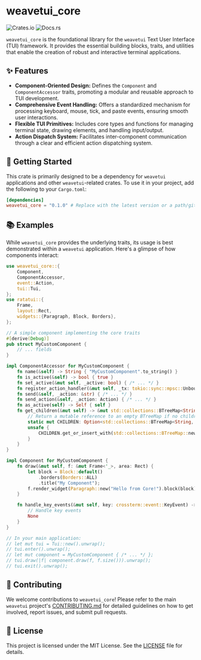 # weavetui_core

![Crates.io](https://img.shields.io/crates/v/weavetui_core) ![Docs.rs](https://docs.rs/weavetui_core/badge.svg)

`weavetui_core` is the foundational library for the `weavetui` Text User Interface (TUI) framework. It provides the essential building blocks, traits, and utilities that enable the creation of robust and interactive terminal applications.

## ✨ Features

*   **Component-Oriented Design:** Defines the `Component` and `ComponentAccessor` traits, promoting a modular and reusable approach to TUI development.
*   **Comprehensive Event Handling:** Offers a standardized mechanism for processing keyboard, mouse, tick, and paste events, ensuring smooth user interactions.
*   **Flexible TUI Primitives:** Includes core types and functions for managing terminal state, drawing elements, and handling input/output.
*   **Action Dispatch System:** Facilitates inter-component communication through a clear and efficient action dispatching system.

## 🚀 Getting Started

This crate is primarily designed to be a dependency for `weavetui` applications and other `weavetui`-related crates. To use it in your project, add the following to your `Cargo.toml`:

```toml
[dependencies]
weavetui_core = "0.1.0" # Replace with the latest version or a path/git dependency for development
```

## 📚 Examples

While `weavetui_core` provides the underlying traits, its usage is best demonstrated within a `weavetui` application. Here's a glimpse of how components interact:

```rust
use weavetui_core::{
    Component,
    ComponentAccessor,
    event::Action,
    tui::Tui,
};
use ratatui::{
    Frame,
    layout::Rect,
    widgets::{Paragraph, Block, Borders},
};

// A simple component implementing the core traits
#[derive(Debug)]
pub struct MyCustomComponent {
    // ... fields
}

impl ComponentAccessor for MyCustomComponent {
    fn name(&self) -> String { "MyCustomComponent".to_string() }
    fn is_active(&self) -> bool { true }
    fn set_active(&mut self, _active: bool) { /* ... */ }
    fn register_action_handler(&mut self, _tx: tokio::sync::mpsc::UnboundedSender<String>) { /* ... */ }
    fn send(&self, _action: &str) { /* ... */ }
    fn send_action(&self, _action: Action) { /* ... */ }
    fn as_active(self) -> Self { self }
    fn get_children(&mut self) -> &mut std::collections::BTreeMap<String, Box<dyn Component>> { 
        // Return a mutable reference to an empty BTreeMap if no children
        static mut CHILDREN: Option<std::collections::BTreeMap<String, Box<dyn Component>>> = None;
        unsafe {
            CHILDREN.get_or_insert_with(std::collections::BTreeMap::new)
        }
    }
}

impl Component for MyCustomComponent {
    fn draw(&mut self, f: &mut Frame<'_>, area: Rect) {
        let block = Block::default()
            .borders(Borders::ALL)
            .title("My Component");
        f.render_widget(Paragraph::new("Hello from Core!").block(block), area);
    }

    fn handle_key_events(&mut self, key: crossterm::event::KeyEvent) -> Option<Action> {
        // Handle key events
        None
    }
}

// In your main application:
// let mut tui = Tui::new().unwrap();
// tui.enter().unwrap();
// let mut component = MyCustomComponent { /* ... */ };
// tui.draw(|f| component.draw(f, f.size())).unwrap();
// tui.exit().unwrap();
```

## 🤝 Contributing

We welcome contributions to `weavetui_core`! Please refer to the main `weavetui` project's [CONTRIBUTING.md](link-to-contributing-md) for detailed guidelines on how to get involved, report issues, and submit pull requests.

## 📄 License

This project is licensed under the MIT License. See the [LICENSE](link-to-license-file) file for details.